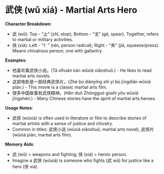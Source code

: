 # **武侠 (wǔ xiá) - Martial Arts Hero**

**Character Breakdown**:  
- 武 (wǔ): Top - “止” (zhǐ, stop); Bottom - “戈” (gē, spear). Together, refers to martial or military activities.  
- 侠 (xiá): Left - “亻” (rén, person radical); Right - “夹” (jiā, squeeze/press). Means chivalrous person, one with gallantry.

**Examples**:  
- 他喜欢看武侠小说。(Tā xǐhuān kàn wǔxiá xiǎoshuō.) - He likes to read martial arts novels.  
- 这部电影是一部经典武侠片。(Zhè bù diànyǐng shì yí bù jīngdiǎn wǔxiá piàn.) - This movie is a classic martial arts film.  
- 很多中国故事有武侠精神。(Hěn duō Zhōngguó gùshì yǒu wǔxiá jīngshén.) - Many Chinese stories have the spirit of martial arts heroes.

**Usage Notes**:  
- 武侠 (wǔxiá) is often used in literature or film to describe stories of martial artists with a sense of justice and chivalry.  
- Common in titles: 武侠小说 (wǔxiá xiǎoshuō, martial arts novel), 武侠片 (wǔxiá piàn, martial arts film).

**Memory Aids**:  
- 武 (wǔ) = weapons and fighting; 侠 (xiá) = heroic person.  
- Imagine a 武侠 (wǔxiá) is someone who fights (武 wǔ) for justice like a hero (侠 xiá).